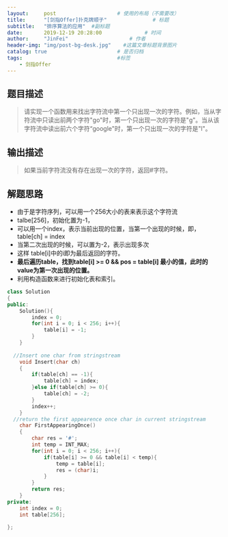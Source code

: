 ```yaml
---
layout:     post                    # 使用的布局（不需要改） 
title:      "[剑指Offer]扑克牌顺子"               # 标题  
subtitle:   "排序算法的应用"  #副标题 
date:       2019-12-19 20:28:00              # 时间 
author:     "JinFei"                    # 作者 
header-img: "img/post-bg-desk.jpg"    #这篇文章标题背景图片 
catalog: true                       # 是否归档 
tags:                               #标签     
    - 剑指Offer 
---
```


## 题目描述
> 请实现一个函数用来找出字符流中第一个只出现一次的字符。例如，当从字符流中只读出前两个字符"go"时，第一个只出现一次的字符是"g"。当从该字符流中读出前六个字符“google"时，第一个只出现一次的字符是"l"。

## 输出描述
> 如果当前字符流没有存在出现一次的字符，返回#字符。

## 解题思路

- 由于是字符序列，可以用一个256大小的表来表示这个字符流
- talbe[256]，初始化置为-1，
- 可以用一个index，表示当前出现的位置，当第一个出现的时候，即，table[ch] = index 
- 当第二次出现的时候，可以置为-2，表示出现多次
- 这样 table[i]中的i即为最后返回的字符。
- **最后遍历table，找到table[i] >= 0 && pos = table[i]  最小的值，此时的value为第一次出现的位置。**
- 利用构造函数来进行初始化表和索引。


```C++
class Solution
{
public:
    Solution(){
        index = 0;
        for(int i = 0; i < 256; i++){
            table[i] = -1;
        }
    }
    
  //Insert one char from stringstream
    void Insert(char ch)
    {
        if(table[ch] == -1){
            table[ch] = index;
        }else if(table[ch] >= 0){
            table[ch] = -2;
        }
        index++;
    }
  //return the first appearence once char in current stringstream
    char FirstAppearingOnce()
    {
        char res = '#';
        int temp = INT_MAX;
        for(int i = 0; i < 256; i++){
            if(table[i] >= 0 && table[i] < temp){
                temp = table[i];
                res = (char)i;
            }
        }
        return res;
    }
private:
    int index = 0;
    int table[256];

};
```

  
